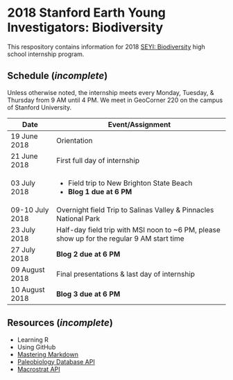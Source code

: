 # 2018 Stanford Earth Young Investigators: Biodiversity
This respository contains information for 2018 <a href="http://historyoflife.stanford.edu" target="_blank">SEYI: Biodiversity</a> high school internship program.

## Schedule (*incomplete*)
Unless otherwise noted, the internship meets every Monday, Tuesday, & Thursday from 9 AM until 4 PM.
We meet in GeoCorner 220 on the campus of Stanford University.

Date | Event/Assignment
---- | -----
19 June 2018 | Orientation
21 June 2018 | First full day of internship
03 July 2018 | <ul><li>Field trip to New Brighton State Beach</li><li>**Blog 1 due at 6 PM**</li></ul>
09-10 July 2018 | Overnight field Trip to Salinas Valley & Pinnacles National Park
23 July 2018 | Half-day field trip with MSI noon to ~6 PM, please show up for the regular 9 AM start time
27 July 2018 | **Blog 2 due at 6 PM**
09 August 2018 | Final presentations & last day of internship
10 August 2018 | **Blog 3 due at 6 PM**

## Resources (*incomplete*)
* Learning R
* Using GitHub
* [Mastering Markdown](https://guides.github.com/features/mastering-markdown)
* [Paleobiology Database API](http://paleobiodb.org/data1.2)
* [Macrostrat API](http://macrostrat.org/api)
